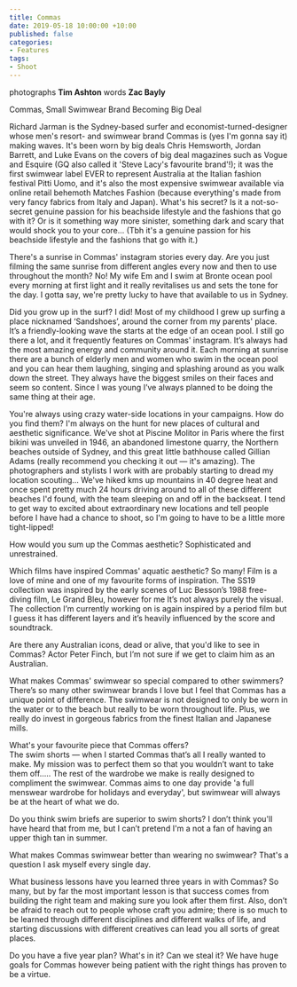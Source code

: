 ```yaml
---
title: Commas
date: 2019-05-18 10:00:00 +10:00
published: false
categories:
- Features
tags:
- Shoot
---
```


photographs **Tim Ashton**
words **Zac Bayly**

Commas, Small Swimwear Brand Becoming Big Deal

Richard Jarman is the Sydney-based surfer and economist-turned-designer whose men's resort- and swimwear brand Commas is (yes I'm gonna say it) making waves. It's been worn by big deals Chris Hemsworth, Jordan Barrett, and Luke Evans on the covers of big deal magazines such as Vogue and Esquire (GQ also called it 'Steve Lacy's favourite brand'!); it was the first swimwear label EVER to represent Australia at the Italian fashion festival Pitti Uomo, and it's also the most expensive swimwear available via online retail behemoth Matches Fashion (because everything's made from very fancy fabrics from Italy and Japan). What's his secret? Is it a not-so-secret genuine passion for his beachside lifestyle and the fashions that go with it? Or is it something way more sinister, something dark and scary that would shock you to your core... (Tbh it's a genuine passion for his beachside lifestyle and the fashions that go with it.)

There's a sunrise in Commas' instagram stories every day. Are you just filming the same sunrise from different angles every now and then to use throughout the month? 
No! My wife Em and I swim at Bronte ocean pool every morning at first light and it really revitalises us and sets the tone for the day. I gotta say, we're pretty lucky to have that available to us in Sydney. 

Did you grow up in the surf? 
I did! Most of my childhood I grew up surfing a place nicknamed ‘Sandshoes’, around the corner from my parents' place. It’s a friendly-looking wave the starts at the edge of an ocean pool. I still go there a lot, and it frequently features on Commas' instagram. It’s always had the most amazing energy and community around it. Each morning at sunrise there are a bunch of elderly men and women who swim in the ocean pool and you can hear them laughing, singing and splashing around as you walk down the street. They always have the biggest smiles on their faces and seem so content. Since I was young I’ve always planned to be doing the same thing at their age.

You're always using crazy water-side locations in your campaigns. How do you find them? 
I'm always on the hunt for new places of cultural and aesthetic significance. We've shot at Piscine Molitor in Paris where the first bikini was unveiled in 1946, an abandoned limestone quarry, the Northern beaches outside of Sydney, and this great little bathhouse called Gillian Adams (really recommend you checking it out — it's amazing). The photographers and stylists I work with are probably starting to dread my location scouting... We've hiked kms up mountains in 40 degree heat and once spent pretty much 24 hours driving around to all of these different beaches I'd found, with the team sleeping on and off in the backseat. I tend to get way to excited about extraordinary new locations and tell people before I have had a chance to shoot, so I'm going to have to be a little more tight-lipped!

How would you sum up the Commas aesthetic? 
Sophisticated and unrestrained. 

Which films have inspired Commas' aquatic aesthetic? 
So many! Film is a love of mine and one of my favourite forms of inspiration. The SS19 collection was inspired by the early scenes of Luc Besson’s 1988 free-diving film, Le Grand Bleu, however for me It’s not always purely the visual. The collection I’m currently working on is again inspired by a period film but I guess it has different layers and it’s heavily influenced by the score and soundtrack.

Are there any Australian icons, dead or alive, that you'd like to see in Commas? 
Actor Peter Finch, but I’m not sure if we get to claim him as an Australian.

What makes Commas' swimwear so special compared to other swimmers? 
There’s so many other swimwear brands I love but I feel that Commas has a unique point of difference. The swimwear is not designed to only be worn in the water or to the beach but really to be worn throughout life. Plus, we really do invest in gorgeous fabrics from the finest Italian and Japanese mills. 

What's your favourite piece that Commas offers?  
The swim shorts — when I started Commas that’s all I really wanted to make. My mission was to perfect them so that you wouldn’t want to take them off….. The rest of the wardrobe we make is really designed to compliment the swimwear. Commas aims to one day provide 'a full menswear wardrobe for holidays and everyday', but swimwear will always be at the heart of what we do. 

Do you think swim briefs are superior to swim shorts? 
I don’t think you'll have heard that from me, but I can’t pretend I'm a not a fan of having an upper thigh tan in summer.

What makes Commas swimwear better than wearing no swimwear? 
That's a question I ask myself every single day.

What business lessons have you learned three years in with Commas?
So many, but by far the most important lesson is that success comes from building the right team and making sure you look after them first. Also, don’t be afraid to reach out to people whose craft you admire; there is so much to be learned through different disciplines and different walks of life, and starting discussions with different creatives can lead you all sorts of great places. 

Do you have a five year plan? What's in it? Can we steal it? 
We have huge goals for Commas however being patient with the right things has proven to be a virtue. 